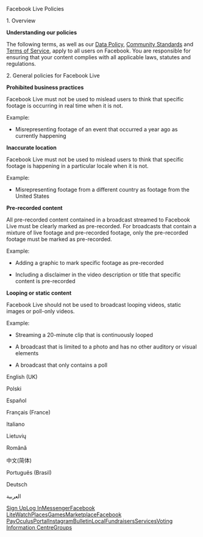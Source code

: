 Facebook Live Policies

1\. Overview

**Understanding our policies**

The following terms, as well as our [Data Policy](https://www.facebook.com/about/privacy/), [Community Standards](https://www.facebook.com/communitystandards/) and [Terms of Service](https://www.facebook.com/legal/terms), apply to all users on Facebook. You are responsible for ensuring that your content complies with all applicable laws, statutes and regulations.

2\. General policies for Facebook Live

**Prohibited business practices**

Facebook Live must not be used to mislead users to think that specific footage is occurring in real time when it is not.

Example:

*   Misrepresenting footage of an event that occurred a year ago as currently happening

**Inaccurate location**

Facebook Live must not be used to mislead users to think that specific footage is happening in a particular locale when it is not.

Example:

*   Misrepresenting footage from a different country as footage from the United States

**Pre-recorded content**

All pre-recorded content contained in a broadcast streamed to Facebook Live must be clearly marked as pre-recorded. For broadcasts that contain a mixture of live footage and pre-recorded footage, only the pre-recorded footage must be marked as pre-recorded.

Example:

*   Adding a graphic to mark specific footage as pre-recorded

*   Including a disclaimer in the video description or title that specific content is pre-recorded

**Looping or static content**

Facebook Live should not be used to broadcast looping videos, static images or poll-only videos.

Example:

*   Streaming a 20-minute clip that is continuously looped

*   A broadcast that is limited to a photo and has no other auditory or visual elements

*   A broadcast that only contains a poll

English (UK)

Polski

Español

Français (France)

Italiano

Lietuvių

Română

中文(简体)

Português (Brasil)

Deutsch

العربية

[Sign Up](https://www.facebook.com/reg/)[Log In](https://www.facebook.com/login/)[Messenger](https://l.facebook.com/l.php?u=https%3A%2F%2Fmessenger.com%2F&h=AT0AkscyBRo_FY4sAtak2cyAtu2MY4aCWzFZPOfpnt9DIchWfbcU04xrsM2OniOF7mz-_G9SnbmJr8nZywv3gZwieszXp-79E67PQV7DNagnUl9nWRnB8kW9OcF6C9bziOkJhxTUGVKCS4hCeFKOqlIFqClh2DPg9dElIQ)[Facebook Lite](https://www.facebook.com/lite/)[Watch](https://en-gb.facebook.com/watch/)[Places](https://www.facebook.com/places/)[Games](https://www.facebook.com/games/)[Marketplace](https://www.facebook.com/marketplace/)[Facebook Pay](https://pay.facebook.com/)[Oculus](https://l.facebook.com/l.php?u=https%3A%2F%2Fwww.oculus.com%2F&h=AT0AkscyBRo_FY4sAtak2cyAtu2MY4aCWzFZPOfpnt9DIchWfbcU04xrsM2OniOF7mz-_G9SnbmJr8nZywv3gZwieszXp-79E67PQV7DNagnUl9nWRnB8kW9OcF6C9bziOkJhxTUGVKCS4hCeFKOqlIFqClh2DPg9dElIQ)[Portal](https://portal.facebook.com/)[Instagram](https://l.facebook.com/l.php?u=https%3A%2F%2Fwww.instagram.com%2F&h=AT0AkscyBRo_FY4sAtak2cyAtu2MY4aCWzFZPOfpnt9DIchWfbcU04xrsM2OniOF7mz-_G9SnbmJr8nZywv3gZwieszXp-79E67PQV7DNagnUl9nWRnB8kW9OcF6C9bziOkJhxTUGVKCS4hCeFKOqlIFqClh2DPg9dElIQ)[Bulletin](https://www.bulletin.com/)[Local](https://www.facebook.com/local/lists/245019872666104/)[Fundraisers](https://www.facebook.com/fundraisers/)[Services](https://www.facebook.com/biz/directory/)[Voting Information Centre](https://www.facebook.com/votinginformationcenter/?entry_point=c2l0ZQ%3D%3D)[Groups](https://www.facebook.com/groups/explore/)
